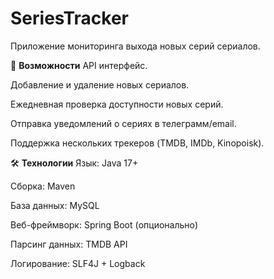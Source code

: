 # SeriesTracker
Приложение мониторинга выхода новых серий сериалов.

🚀 **Возможности**
API интерфейс.

Добавление и удаление новых сериалов.

Ежедневная проверка доступности новых серий.

Отправка уведомлений о сериях в телеграмм/email.

Поддержка нескольких трекеров (TMDB, IMDb, Kinopoisk).

🛠 **Технологии**
Язык: Java 17+

Сборка: Maven

База данных: MySQL

Веб-фреймворк: Spring Boot (опционально)

Парсинг данных: TMDB API

Логирование: SLF4J + Logback
